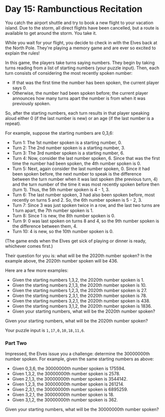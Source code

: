 # Day 15: Rambunctious Recitation

You catch the airport shuttle and try to book a new flight to your vacation island. Due to the storm, all direct flights have been cancelled, but a route is available to get around the storm. You take it.

While you wait for your flight, you decide to check in with the Elves back at the North Pole. They're playing a memory game and are ever so excited to explain the rules!

In this game, the players take turns saying numbers. They begin by taking turns reading from a list of starting numbers (your puzzle input). Then, each turn consists of considering the most recently spoken number:

-   If that was the first time the number has been spoken, the current player says 0.
-   Otherwise, the number had been spoken before; the current player announces how many turns apart the number is from when it was previously spoken.

So, after the starting numbers, each turn results in that player speaking aloud either 0 (if the last number is new) or an age (if the last number is a repeat).

For example, suppose the starting numbers are 0,3,6:

-   Turn 1: The 1st number spoken is a starting number, 0.
-   Turn 2: The 2nd number spoken is a starting number, 3.
-   Turn 3: The 3rd number spoken is a starting number, 6.
-   Turn 4: Now, consider the last number spoken, 6. Since that was the first time the number had been spoken, the 4th number spoken is 0.
-   Turn 5: Next, again consider the last number spoken, 0. Since it had been spoken before, the next number to speak is the difference between the turn number when it was last spoken (the previous turn, 4) and the turn number of the time it was most recently spoken before then (turn 1). Thus, the 5th number spoken is 4 - 1, 3.
-   Turn 6: The last number spoken, 3 had also been spoken before, most recently on turns 5 and 2. So, the 6th number spoken is 5 - 2, 3.
-   Turn 7: Since 3 was just spoken twice in a row, and the last two turns are 1 turn apart, the 7th number spoken is 1.
-   Turn 8: Since 1 is new, the 8th number spoken is 0.
-   Turn 9: 0 was last spoken on turns 8 and 4, so the 9th number spoken is the difference between them, 4.
-   Turn 10: 4 is new, so the 10th number spoken is 0.

(The game ends when the Elves get sick of playing or dinner is ready, whichever comes first.)

Their question for you is: what will be the 2020th number spoken? In the example above, the 2020th number spoken will be 436.

Here are a few more examples:

-   Given the starting numbers 1,3,2, the 2020th number spoken is 1.
-   Given the starting numbers 2,1,3, the 2020th number spoken is 10.
-   Given the starting numbers 1,2,3, the 2020th number spoken is 27.
-   Given the starting numbers 2,3,1, the 2020th number spoken is 78.
-   Given the starting numbers 3,2,1, the 2020th number spoken is 438.
-   Given the starting numbers 3,1,2, the 2020th number spoken is 1836.
-   Given your starting numbers, what will be the 2020th number spoken?

Given your starting numbers, what will be the 2020th number spoken?

Your puzzle input is `1,17,0,10,18,11,6`.

### Part Two

Impressed, the Elves issue you a challenge: determine the 30000000th number spoken. For example, given the same starting numbers as above:

-   Given 0,3,6, the 30000000th number spoken is 175594.
-   Given 1,3,2, the 30000000th number spoken is 2578.
-   Given 2,1,3, the 30000000th number spoken is 3544142.
-   Given 1,2,3, the 30000000th number spoken is 261214.
-   Given 2,3,1, the 30000000th number spoken is 6895259.
-   Given 3,2,1, the 30000000th number spoken is 18.
-   Given 3,1,2, the 30000000th number spoken is 362.

Given your starting numbers, what will be the 30000000th number spoken?
